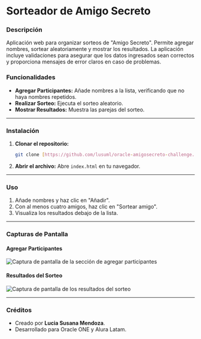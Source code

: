 # Sorteador de Amigo Secreto

### Descripción

Aplicación web para organizar sorteos de "Amigo Secreto". Permite agregar nombres, sortear aleatoriamente y mostrar los resultados. La aplicación incluye validaciones para asegurar que los datos ingresados sean correctos y proporciona mensajes de error claros en caso de problemas.

### Funcionalidades

- **Agregar Participantes:** Añade nombres a la lista, verificando que no haya nombres repetidos.
- **Realizar Sorteo:** Ejecuta el sorteo aleatorio.
- **Mostrar Resultados:** Muestra las parejas del sorteo.

---

### Instalación

1.  **Clonar el repositorio:**
    ```bash
    git clone [https://github.com/lusuml/oracle-amigosecreto-challenge.git](https://github.com/lusuml/oracle-amigosecreto-challenge.git)
    ```
2.  **Abrir el archivo:**
    Abre `index.html` en tu navegador.

---

### Uso

1.  Añade nombres y haz clic en "Añadir".
2.  Con al menos cuatro amigos, haz clic en "Sortear amigo".
3.  Visualiza los resultados debajo de la lista.

---

### Capturas de Pantalla

#### Agregar Participantes

![Captura de pantalla de la sección de agregar participantes](assets/images/captura-agregar.png)

#### Resultados del Sorteo

![Captura de pantalla de los resultados del sorteo](assets/images/captura-resultados.png)

---

### Créditos

- Creado por **Lucia Susana Mendoza**.
- Desarrollado para Oracle ONE y Alura Latam.
